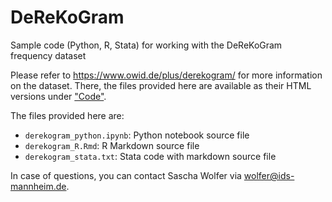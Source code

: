 # DeReKoGram
Sample code (Python, R, Stata) for working with the DeReKoGram frequency dataset

Please refer to https://www.owid.de/plus/derekogram/ for more information on the dataset. There, the files provided here are available as their HTML versions under ["Code"](https://www.owid.de/plus/derekogram/code/).

The files provided here are:
* `derekogram_python.ipynb`: Python notebook source file
* `derekogram_R.Rmd`: R Markdown source file
* `derekogram_stata.txt`: Stata code with markdown source file

In case of questions, you can contact Sascha Wolfer via wolfer@ids-mannheim.de.
